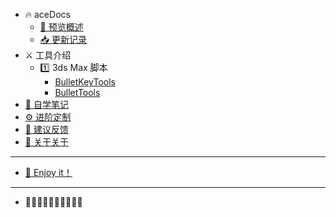 <!--
 * @Description: 
 * @Author: Bullet.S
 * @Date: 2019-12-19 10:44:07
 * @LastEditors  : Bullet.S
 * @LastEditTime : 2019-12-21 16:33:32
 * @Email: animator.bullet@foxmail.com
 -->

- 🔥 aceDocs
    - [🌈 预览概述](home.md)
    - [📥 更新记录](update.md)
- ⚔️ 工具介绍
    - 1️⃣ 3ds Max 脚本
        - [BulletKeyTools](tools/BulletKeyTools.md)
        - [BulletTools](tools/BulletTools.md)
- [🔖 自学笔记](note.md)
- [⚙️ 进阶定制](set.md)
- [💭 建议反馈](issues.md)
- [💊 关于关于](about.md)

---
- [🎉 Enjoy it！](https://space.bilibili.com/2031113)
---
- 💠💠💠💠💠💠💠💠💠💠
